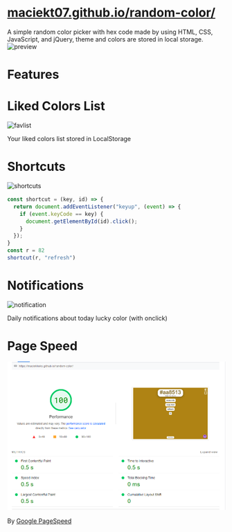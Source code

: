 # [maciekt07.github.io/random-color/](https://maciekt07.github.io/random-color/)
A simple random color picker with hex code made by using HTML, CSS, JavaScript, and jQuery,
theme and colors are stored in local storage.
![preview](https://raw.githubusercontent.com/maciekkoks/random-colors/main/img/preview1.png)

# Features
# Liked Colors List
![favlist](https://raw.githubusercontent.com/maciekt07/random-color/main/img/favslist.png)

Your liked colors list stored in LocalStorage

# Shortcuts
![shortcuts](https://raw.githubusercontent.com/maciekkoks/random-colors/main/img/shortcuts.png)

``` js
const shortcut = (key, id) => {
  return document.addEventListener("keyup", (event) => {
    if (event.keyCode == key) {
      document.getElementById(id).click();
    }
  });
}
const r = 82
shortcut(r, "refresh")
```

# Notifications
![notification](https://raw.githubusercontent.com/maciekt07/random-color/main/img/notification.png)

Daily notifications about today lucky color (with onclick)
# Page Speed
![pagespeed](https://raw.githubusercontent.com/maciekkoks/random-color/main/img/pagespeed.png)

By [Google PageSpeed](https://pagespeed.web.dev)
